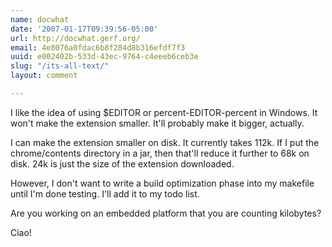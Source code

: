 ```yaml
---
name: docwhat
date: '2007-01-17T09:39:56-05:00'
url: http://docwhat.gerf.org/
email: 4e8076a0fdac6b8f284d8b316efdf7f3
uuid: e002402b-533d-43ec-9764-c4eeeb6ceb3e
slug: "/its-all-text/"
layout: comment

---
```


I like the idea of using $EDITOR or percent-EDITOR-percent in Windows.  It won't make the extension smaller. It'll probably make it bigger, actually.

I can make the extension smaller on disk.  It currently takes 112k.  If I put the chrome/contents directory in a jar, then that'll reduce it further to 68k on disk.  24k is just the size of the extension downloaded.

However, I don't want to write a build optimization phase into my makefile until I'm done testing.  I'll add it to my todo list.

Are you working on an embedded platform that you are counting kilobytes?

Ciao!
